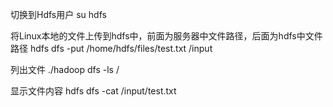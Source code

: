 切换到Hdfs用户
su hdfs

将Linux本地的文件上传到hdfs中，前面为服务器中文件路径，后面为hdfs中文件路径
hdfs dfs -put /home/hdfs/files/test.txt   /input

列出文件
./hadoop dfs -ls /

显示文件内容
hdfs dfs -cat /input/test.txt

